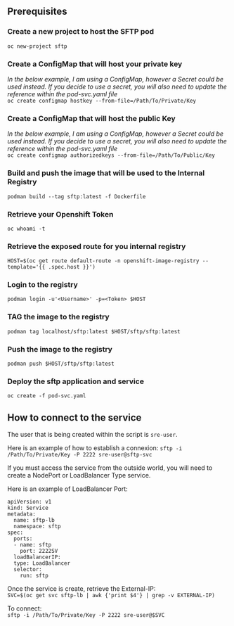 ## Prerequisites

### Create a new project to host the SFTP pod  
`oc new-project sftp`  

### Create a ConfigMap that will host your private key  
*In the below example, I am using a ConfigMap, however a Secret could be used instead.  If you decide to use a secret, you will also need to update the reference within the pod-svc.yaml file*  
`oc create configmap hostkey --from-file=/Path/To/Private/Key`  


### Create a ConfigMap that will host the public Key  
*In the below example, I am using a ConfigMap, however a Secret could be used instead.  If you decide to use a secret, you will also need to update the reference within the pod-svc.yaml file*  
`oc create configmap authorizedkeys --from-file=/Path/To/Public/Key`  

### Build and push the image that will be used to the Internal Registry
`podman build --tag sftp:latest -f Dockerfile`

### Retrieve your Openshift Token  
`oc whoami -t`  

### Retrieve the exposed route for you internal registry  
`HOST=$(oc get route default-route -n openshift-image-registry --template='{{ .spec.host }}')`  

### Login to the registry  
`podman login -u'<Username>' -p=<Token> $HOST`  

### TAG the image to the registry  
`podman tag localhost/sftp:latest $HOST/sftp/sftp:latest`  

### Push the image to the registry  
`podman push $HOST/sftp/sftp:latest`

### Deploy the sftp application and service  
`oc create -f pod-svc.yaml`  

## How to connect to the service

The user that is being created within the script is `sre-user`.  

Here is an example of how to establish a connexion:
`sftp -i /Path/To/Private/Key -P 2222 sre-user@sftp-svc`

If you must access the service from the outside world, you will need to create a NodePort or LoadBalancer Type service.  

Here is an example of LoadBalancer Port:  
```
apiVersion: v1
kind: Service
metadata:
  name: sftp-lb
  namespace: sftp
spec:
  ports:
  - name: sftp
    port: 2222SV
  loadBalancerIP:
  type: LoadBalancer 
  selector:
    run: sftp
```

Once the service is create, retrieve the External-IP:  
`SVC=$(oc get svc sftp-lb | awk {'print $4'} | grep -v EXTERNAL-IP)`

To connect:  
`sftp -i /Path/To/Private/Key -P 2222 sre-user@$SVC`

